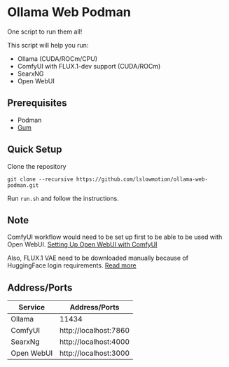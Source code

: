 # Ollama Web Podman

One script to run them all!

This script will help you run:
- Ollama (CUDA/ROCm/CPU)
- ComfyUI with FLUX.1-dev support (CUDA/ROCm)
- SearxNG
- Open WebUI

## Prerequisites
- Podman
- [Gum](https://github.com/charmbracelet/gum)

## Quick Setup
Clone the repository
```
git clone --recursive https://github.com/lslowmotion/ollama-web-podman.git
```
Run `run.sh` and follow the instructions.

## Note
ComfyUI workflow would need to be set up first to be able to be used with Open WebUI.
[Setting Up Open WebUI with ComfyUI](https://docs.openwebui.com/tutorial/images#setting-up-open-webui-with-comfyui)

Also, FLUX.1 VAE need to be downloaded manually because of HuggingFace login requirements.
[Read more](https://github.com/lslowmotion/stable-diffusion-webui-podman?tab=readme-ov-file#flux1-gguf)

## Address/Ports
| Service       | Address/Ports         |
|---------------|-----------------------|
| Ollama        | 11434                 |
| ComfyUI       | http://localhost:7860 |
| SearxNg       | http://localhost:4000 |
| Open WebUI    | http://localhost:3000 |
